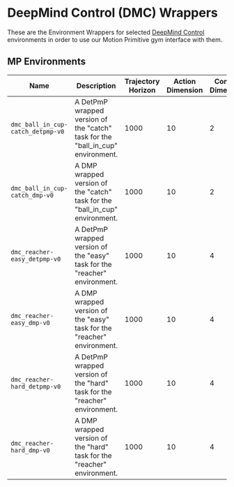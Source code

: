 # DeepMind Control (DMC) Wrappers

These are the Environment Wrappers for selected 
[DeepMind Control](https://deepmind.com/research/publications/2020/dm-control-Software-and-Tasks-for-Continuous-Control) 
environments in order to use our Motion Primitive gym interface with them.

## MP Environments

[//]: <> (These environments are wrapped-versions of their Deep Mind Control Suite &#40;DMC&#41; counterparts. Given most task can be)
[//]: <> (solved in shorter horizon lengths than the original 1000 steps, we often shorten the episodes for those task.)

|Name| Description|Trajectory Horizon|Action Dimension|Context Dimension
|---|---|---|---|---|
|`dmc_ball_in_cup-catch_detpmp-v0`| A DetPmP wrapped version of the "catch" task for the "ball_in_cup" environment. | 1000 | 10 | 2
|`dmc_ball_in_cup-catch_dmp-v0`| A DMP wrapped version of the "catch" task for the "ball_in_cup" environment. | 1000| 10 | 2
|`dmc_reacher-easy_detpmp-v0`| A DetPmP wrapped version of the "easy" task for the "reacher" environment. | 1000 | 10 | 4
|`dmc_reacher-easy_dmp-v0`| A DMP wrapped version of the "easy" task for the "reacher" environment. | 1000| 10 | 4
|`dmc_reacher-hard_detpmp-v0`| A DetPmP wrapped version of the "hard" task for the "reacher" environment.| 1000 | 10 | 4
|`dmc_reacher-hard_dmp-v0`| A DMP wrapped version of the "hard" task for the "reacher" environment. | 1000 | 10 | 4
